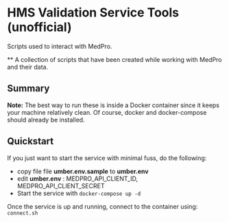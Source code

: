 # HMS Validation Service Tools (unofficial)
Scripts used to interact with MedPro.  

** A collection of scripts that have been created while working with MedPro and their
data. 

## Summary
**Note:** The best way to run these is inside a Docker container since it keeps your machine relatively clean.  Of course, docker and docker-compose should already be installed.

## Quickstart
If you just want to start the service with minimal fuss, do the following:
- copy file file **umber.env.sample** to **umber.env**
- edit **umber.env** : MEDPRO_API_CLIENT_ID, MEDPRO_API_CLIENT_SECRET
- Start the service with `docker-compose up -d`

Once the service is up and running, connect to the container using:
`connect.sh`

